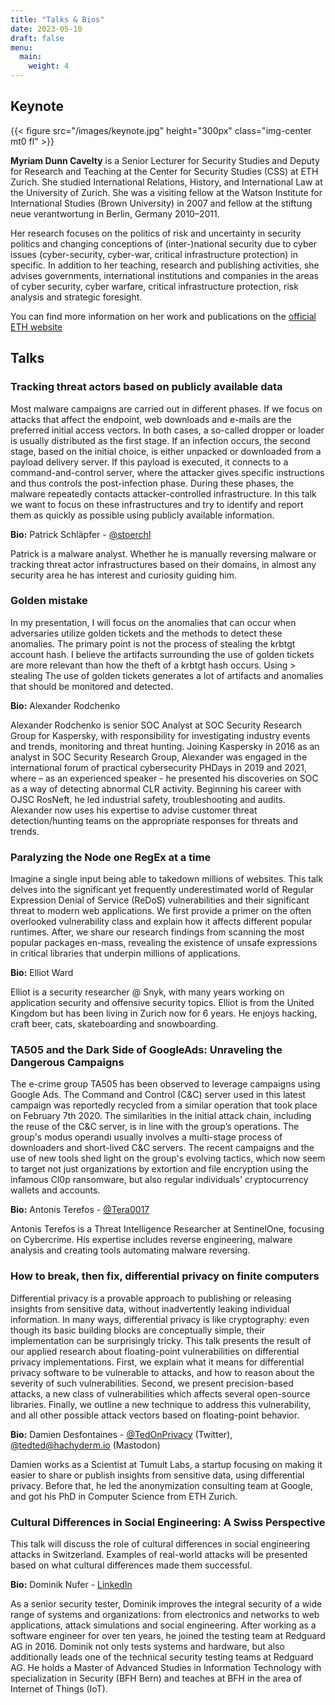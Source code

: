 ```yaml
---
title: "Talks & Bios"
date: 2023-05-10
draft: false
menu:
  main:
    weight: 4
---
```


## Keynote

{{< figure src="/images/keynote.jpg" height="300px" class="img-center mt0 fl" >}}

**Myriam Dunn Cavelty** is a Senior Lecturer for Security Studies and Deputy for
Research and Teaching at the Center for Security Studies (CSS) at ETH
Zurich. She studied International Relations, History, and International Law at
the University of Zurich. She was a visiting fellow at the Watson Institute for
International Studies (Brown University) in 2007 and fellow at the stiftung neue
verantwortung in Berlin, Germany 2010–2011.

Her research focuses on the politics of risk and uncertainty in security
politics and changing conceptions of (inter-​)national security due to cyber
issues (cyber-​security, cyber-​war, critical infrastructure protection) in
specific. In addition to her teaching, research and publishing activities, she
advises governments, international institutions and companies in the areas of
cyber security, cyber warfare, critical infrastructure protection, risk analysis
and strategic foresight.

You can find more information on her work and publications on the
[official ETH website](https://css.ethz.ch/en/center/people/dunn-cavelty-myriam.html)

## Talks

### Tracking threat actors based on publicly available data

Most malware campaigns are carried out in different phases. If we focus on
attacks that affect the endpoint, web downloads and e-mails are the preferred
initial access vectors. In both cases, a so-called dropper or loader is usually
distributed as the first stage. If an infection occurs, the second stage, based
on the initial choice, is either unpacked or downloaded from a payload delivery
server. If this payload is executed, it connects to a command-and-control
server, where the attacker gives specific instructions and thus controls the
post-infection phase. During these phases, the malware repeatedly contacts
attacker-controlled infrastructure. In this talk we want to focus on these
infrastructures and try to identify and report them as quickly as possible using
publicly available information.

**Bio:** Patrick Schläpfer - [@stoerchl](https://twitter.com/stoerchl)

Patrick is a malware analyst. Whether he is manually reversing malware or
tracking threat actor infrastructures based on their domains, in almost any
security area he has interest and curiosity guiding him.

### Golden mistake

In my presentation, I will focus on the anomalies that can occur when
adversaries utilize golden tickets and the methods to detect these anomalies.
The primary point is not the process of stealing the krbtgt account hash. I
believe the artifacts surrounding the use of golden tickets are more relevant
than how the theft of a krbtgt hash occurs. Using > stealing The use of golden
tickets generates a lot of artifacts and anomalies that should be monitored and
detected.

**Bio:** Alexander Rodchenko

Alexander Rodchenko is senior SOC Analyst at SOC Security Research Group for
Kaspersky, with responsibility for investigating industry events and trends,
monitoring and threat hunting. Joining Kaspersky in 2016 as an analyst in SOC
Security Research Group, Alexander was engaged in the international forum of
practical cybersecurity PHDays in 2019 and 2021, where – as an experienced
speaker - he presented his discoveries on SOC as a way of detecting abnormal CLR
activity. Beginning his career with OJSC RosNeft, he led industrial safety,
troubleshooting and audits. Alexander now uses his expertise to advise customer
threat detection/hunting teams on the appropriate responses for threats and
trends.

### Paralyzing the Node one RegEx at a time

Imagine a single input being able to takedown millions of websites. This talk
delves into the significant yet frequently underestimated world of Regular
Expression Denial of Service (ReDoS) vulnerabilities and their significant
threat to modern web applications. We first provide a primer on the often
overlooked vulnerability class and explain how it affects different popular
runtimes. After, we share our research findings from scanning the most popular
packages en-mass, revealing the existence of unsafe expressions in critical
libraries that underpin millions of applications.

**Bio:** Elliot Ward

Elliot is a security researcher @ Snyk, with many years working on application
security and offensive security topics. Elliot is from the United Kingdom but
has been living in Zurich now for 6 years. He enjoys hacking, craft beer, cats,
skateboarding and snowboarding.

### TA505 and the Dark Side of GoogleAds: Unraveling the Dangerous Campaigns

The e-crime group TA505 has been observed to leverage campaigns using Google
Ads. The Command and Control (C&C) server used in this latest campaign was
reportedly recycled from a similar operation that took place on February
7th 2020. The similarities in the initial attack chain, including the reuse of
the C&C server, is in line with the group’s operations. The group's modus
operandi usually involves a multi-stage process of downloaders and short-lived
C&C servers. The recent campaigns and the use of new tools shed light on the
group's evolving tactics, which now seem to target not just organizations by
extortion and file encryption using the infamous Cl0p ransomware, but also
regular individuals' cryptocurrency wallets and accounts.

**Bio:** Antonis Terefos - [@Tera0017](https://twitter.com/Tera0017)

Antonis Terefos is a Threat Intelligence Researcher at SentinelOne, focusing on
Cybercrime. His expertise includes reverse engineering, malware analysis and
creating tools automating malware reversing.

### How to break, then fix, differential privacy on finite computers

Differential privacy is a provable approach to publishing or releasing insights
from sensitive data, without inadvertently leaking individual information. In
many ways, differential privacy is like cryptography: even though its basic
building blocks are conceptually simple, their implementation can be
surprisingly tricky. This talk presents the result of our applied research about
floating-point vulnerabilities on differential privacy implementations. First,
we explain what it means for differential privacy software to be vulnerable to
attacks, and how to reason about the severity of such vulnerabilities. Second,
we present precision-based attacks, a new class of vulnerabilities which affects
several open-source libraries. Finally, we outline a new technique to address
this vulnerability, and all other possible attack vectors based on
floating-point behavior.

**Bio:** Damien Desfontaines - [@TedOnPrivacy](https://twitter.com/TedOnPrivacy)
(Twitter), [@tedted@hachyderm.io](https://hachyderm.io/@tedted) (Mastodon)

Damien works as a Scientist at Tumult Labs, a startup focusing on making it
easier to share or publish insights from sensitive data, using differential
privacy. Before that, he led the anonymization consulting team at Google, and
got his PhD in Computer Science from ETH Zurich.

### Cultural Differences in Social Engineering: A Swiss Perspective

This talk will discuss the role of cultural differences in social engineering
attacks in Switzerland. Examples of real-world attacks will be presented based
on what cultural differences made them successful.

**Bio:** Dominik Nufer -
[LinkedIn](https://www.linkedin.com/in/dominik-nufer-7720a0a6/)

As a senior security tester, Dominik improves the integral security of a wide
range of systems and organizations: from electronics and networks to web
applications, attack simulations and social engineering. After working as a
software engineer for over ten years, he joined the testing team at Redguard AG
in 2016. Dominik not only tests systems and hardware, but also additionally
leads one of the technical security testing teams at Redguard AG. He holds a
Master of Advanced Studies in Information Technology with specialization in
Security (BFH Bern) and teaches at BFH in the area of Internet of Things (IoT).
